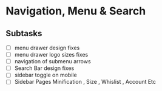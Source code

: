# Navigation, Menu & Search

## Subtasks

- [ ] menu drawer design fixes
- [ ] menu drawer logo sizes fixes
- [ ] navigation of submenu arrows
- [ ] Search Bar design fixes
- [ ] sidebar toggle on mobile
- [ ] Sidebar Pages Minification , Size , Whislist , Account Etc